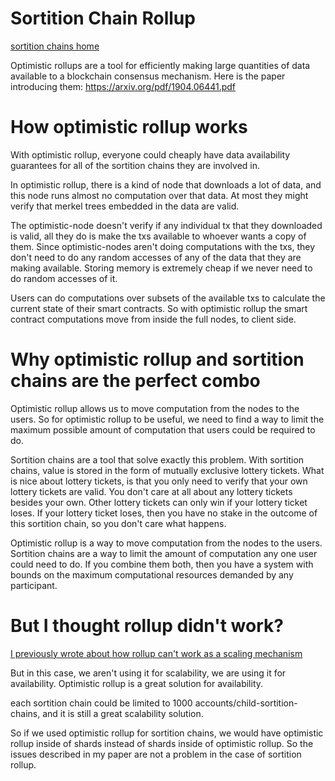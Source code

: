 Sortition Chain Rollup
==========

[sortition chains home](https://github.com/zack-bitcoin/amoveo/blob/master/docs/design/sortition_chains.md)

Optimistic rollups are a tool for efficiently making large quantities of data available to a blockchain consensus mechanism. Here is the paper introducing them: https://arxiv.org/pdf/1904.06441.pdf


How optimistic rollup works
=========

With optimistic rollup, everyone could cheaply have data availability guarantees for all of the sortition chains they are involved in.

In optimistic rollup, there is a kind of node that downloads a lot of data, and this node runs almost no computation over that data. At most they might verify that merkel trees embedded in the data are valid.

The optimistic-node doesn't verify if any individual tx that they downloaded is valid, all they do is make the txs available to whoever wants a copy of them. Since optimistic-nodes aren't doing computations with the txs, they don't need to do any random accesses of any of the data that they are making available. Storing memory is extremely cheap if we never need to do random accesses of it.

Users can do computations over subsets of the available txs to calculate the current state of their smart contracts. So with optimistic rollup the smart contract computations move from inside the full nodes, to client side.


Why optimistic rollup and sortition chains are the perfect combo
=============

Optimistic rollup allows us to move computation from the nodes to the users. So for optimistic rollup to be useful, we need to find a way to limit the maximum possible amount of computation that users could be required to do.

Sortition chains are a tool that solve exactly this problem. With sortition chains, value is stored in the form of mutually exclusive lottery tickets. What is nice about lottery tickets, is that you only need to verify that your own lottery tickets are valid.
You don't care at all about any lottery tickets besides your own.
Other lottery tickets can only win if your lottery ticket loses. If your lottery ticket loses, then you have no stake in the outcome of this sortition chain, so you don't care what happens.

Optimistic rollup is a way to move computation from the nodes to the users.
Sortition chains are a way to limit the amount of computation any one user could need to do.
If you combine them both, then you have a system with bounds on the maximum computational resources demanded by any participant.

But I thought rollup didn't work?
==========

[I previously wrote about how rollup can't work as a scaling mechanism](https://github.com/zack-bitcoin/amoveo/blob/master/docs/other_blockchains/optimistic_rollups_sidechain_attack.md)

But in this case, we aren't using it for scalability, we are using it for availability. Optimistic rollup is a great solution for availability.

each sortition chain could be limited to 1000 accounts/child-sortition-chains, and it is still a great scalability solution. 

So if we used optimistic rollup for sortition chains, we would have optimistic rollup inside of shards instead of shards inside of optimistic rollup. So the issues described in my paper are not a problem in the case of sortition rollup.

